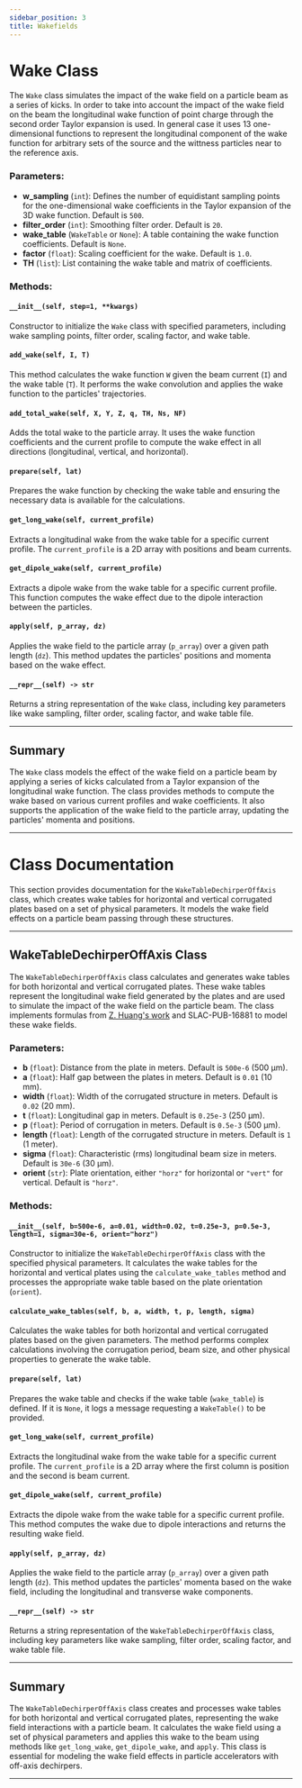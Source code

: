 ```yaml
---
sidebar_position: 3
title: Wakefields
---
```


# Wake Class

The `Wake` class simulates the impact of the wake field on a particle beam as a series of kicks. 
In order to take into account the impact of the wake field on the beam the longitudinal wake function
of point charge through the second order Taylor expansion is used.
In general case it uses 13 one-dimensional functions to represent the  longitudinal component of the wake
function for arbitrary sets of the source and the wittness particles near to the reference axis.

### Parameters:
- **w_sampling** (`int`): Defines the number of equidistant sampling points for the one-dimensional wake coefficients in the Taylor expansion of the 3D wake function. Default is `500`.
- **filter_order** (`int`): Smoothing filter order. Default is `20`.
- **wake_table** (`WakeTable` or `None`): A table containing the wake function coefficients. Default is `None`.
- **factor** (`float`): Scaling coefficient for the wake. Default is `1.0`.
- **TH** (`list`): List containing the wake table and matrix of coefficients.

### Methods:

#### `__init__(self, step=1, **kwargs)`
Constructor to initialize the `Wake` class with specified parameters, including wake sampling points, filter order, scaling factor, and wake table.

#### `add_wake(self, I, T)`
This method calculates the wake function `W` given the beam current (`I`) and the wake table (`T`). It performs the wake convolution and applies the wake function to the particles' trajectories. 

#### `add_total_wake(self, X, Y, Z, q, TH, Ns, NF)`
Adds the total wake to the particle array. It uses the wake function coefficients and the current profile to compute the wake effect in all directions (longitudinal, vertical, and horizontal).

#### `prepare(self, lat)`
Prepares the wake function by checking the wake table and ensuring the necessary data is available for the calculations.

#### `get_long_wake(self, current_profile)`
Extracts a longitudinal wake from the wake table for a specific current profile. The `current_profile` is a 2D array with positions and beam currents.

#### `get_dipole_wake(self, current_profile)`
Extracts a dipole wake from the wake table for a specific current profile. This function computes the wake effect due to the dipole interaction between the particles.

#### `apply(self, p_array, dz)`
Applies the wake field to the particle array (`p_array`) over a given path length (`dz`). This method updates the particles' positions and momenta based on the wake effect.

#### `__repr__(self) -> str`
Returns a string representation of the `Wake` class, including key parameters like wake sampling, filter order, scaling factor, and wake table file.

---

## Summary

The `Wake` class models the effect of the wake field on a particle beam by applying a series of kicks calculated from a Taylor expansion of the longitudinal wake function. The class provides methods to compute the wake based on various current profiles and wake coefficients. It also supports the application of the wake field to the particle array, updating the particles' momenta and positions.

---

# Class Documentation

This section provides documentation for the `WakeTableDechirperOffAxis` class, which creates wake tables for horizontal and vertical corrugated plates based on a set of physical parameters. It models the wake field effects on a particle beam passing through these structures.

---

## WakeTableDechirperOffAxis Class

The `WakeTableDechirperOffAxis` class calculates and generates wake tables for both horizontal and vertical corrugated plates. These wake tables represent the longitudinal wake field generated by the plates and are used to simulate the impact of the wake field on the particle beam. The class implements formulas from [Z. Huang's work](https://doi.org/10.1016/j.nima.2016.09.001) and SLAC-PUB-16881 to model these wake fields.

### Parameters:
- **b** (`float`): Distance from the plate in meters. Default is `500e-6` (500 µm).
- **a** (`float`): Half gap between the plates in meters. Default is `0.01` (10 mm).
- **width** (`float`): Width of the corrugated structure in meters. Default is `0.02` (20 mm).
- **t** (`float`): Longitudinal gap in meters. Default is `0.25e-3` (250 µm).
- **p** (`float`): Period of corrugation in meters. Default is `0.5e-3` (500 µm).
- **length** (`float`): Length of the corrugated structure in meters. Default is `1` (1 meter).
- **sigma** (`float`): Characteristic (rms) longitudinal beam size in meters. Default is `30e-6` (30 µm).
- **orient** (`str`): Plate orientation, either `"horz"` for horizontal or `"vert"` for vertical. Default is `"horz"`.

### Methods:

#### `__init__(self, b=500e-6, a=0.01, width=0.02, t=0.25e-3, p=0.5e-3, length=1, sigma=30e-6, orient="horz")`
Constructor to initialize the `WakeTableDechirperOffAxis` class with the specified physical parameters. It calculates the wake tables for the horizontal and vertical plates using the `calculate_wake_tables` method and processes the appropriate wake table based on the plate orientation (`orient`).

#### `calculate_wake_tables(self, b, a, width, t, p, length, sigma)`
Calculates the wake tables for both horizontal and vertical corrugated plates based on the given parameters. The method performs complex calculations involving the corrugation period, beam size, and other physical properties to generate the wake table.

#### `prepare(self, lat)`
Prepares the wake table and checks if the wake table (`wake_table`) is defined. If it is `None`, it logs a message requesting a `WakeTable()` to be provided.

#### `get_long_wake(self, current_profile)`
Extracts the longitudinal wake from the wake table for a specific current profile. The `current_profile` is a 2D array where the first column is position and the second is beam current.

#### `get_dipole_wake(self, current_profile)`
Extracts the dipole wake from the wake table for a specific current profile. This method computes the wake due to dipole interactions and returns the resulting wake field.

#### `apply(self, p_array, dz)`
Applies the wake field to the particle array (`p_array`) over a given path length (`dz`). This method updates the particles' momenta based on the wake field, including the longitudinal and transverse wake components.

#### `__repr__(self) -> str`
Returns a string representation of the `WakeTableDechirperOffAxis` class, including key parameters like wake sampling, filter order, scaling factor, and wake table file.

---

## Summary

The `WakeTableDechirperOffAxis` class creates and processes wake tables for both horizontal and vertical corrugated plates, representing the wake field interactions with a particle beam. It calculates the wake field using a set of physical parameters and applies this wake to the beam using methods like `get_long_wake`, `get_dipole_wake`, and `apply`. This class is essential for modeling the wake field effects in particle accelerators with off-axis dechirpers.

---

